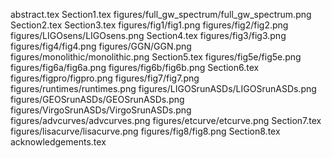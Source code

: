 abstract.tex
Section1.tex
figures/full_gw_spectrum/full_gw_spectrum.png
Section2.tex
Section3.tex
figures/fig1/fig1.png
figures/fig2/fig2.png
figures/LIGOsens/LIGOsens.png
Section4.tex
figures/fig3/fig3.png
figures/fig4/fig4.png
figures/GGN/GGN.png
figures/monolithic/monolithic.png
Section5.tex
figures/fig5e/fig5e.png
figures/fig6a/fig6a.png
figures/fig6b/fig6b.png
Section6.tex
figures/figpro/figpro.png
figures/fig7/fig7.png
figures/runtimes/runtimes.png
figures/LIGOSrunASDs/LIGOSrunASDs.png
figures/GEOSrunASDs/GEOSrunASDs.png
figures/VirgoSrunASDs/VirgoSrunASDs.png
figures/advcurves/advcurves.png
figures/etcurve/etcurve.png
Section7.tex
figures/lisacurve/lisacurve.png
figures/fig8/fig8.png
Section8.tex
acknowledgements.tex
